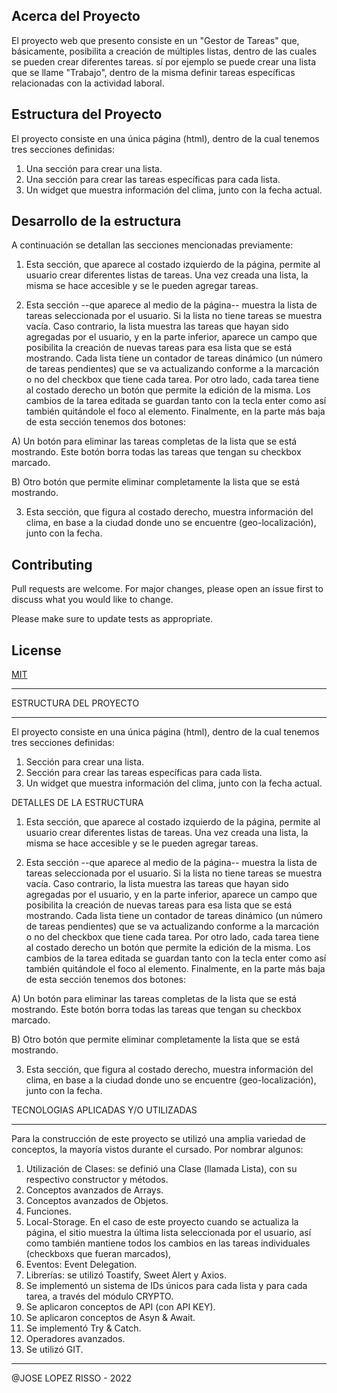 

## Acerca del Proyecto

El proyecto web que presento consiste en un "Gestor de Tareas" que, básicamente, posibilita a creación de múltiples listas, dentro de las cuales se pueden crear diferentes tareas. sí por ejemplo se puede crear una lista que se llame "Trabajo",  dentro de la misma definir tareas específicas relacionadas con la actividad laboral.

## Estructura del Proyecto

El proyecto consiste en una única página (html), dentro de la cual tenemos tres secciones definidas:

1) Una sección para crear una lista.
2) Una sección para crear las tareas específicas para cada lista.
3) Un widget que muestra información del clima, junto con la fecha actual.

## Desarrollo de la estructura

A continuación se detallan las secciones mencionadas previamente:

1) Esta sección, que aparece al costado izquierdo de la página, permite al usuario crear diferentes listas de tareas. Una vez creada una lista, la misma se hace accesible y se le pueden agregar tareas. 

2) Esta sección --que aparece al medio de la página-- muestra la lista de tareas seleccionada por el usuario. Si la lista no tiene tareas se muestra vacía. Caso contrario, la lista muestra las tareas que hayan sido agregadas por el usuario, y en la parte inferior, aparece un campo que posibilita la creación de nuevas tareas para esa lista que se está mostrando. Cada lista tiene un contador de tareas dinámico (un número de tareas pendientes) que se va actualizando conforme a la marcación o no del checkbox que tiene cada tarea. Por otro lado, cada tarea tiene al costado derecho un botón que permite la edición de la misma. Los cambios de la tarea editada
se guardan tanto con la tecla enter como así también quitándole el foco al elemento. Finalmente, en la parte más baja de esta sección tenemos dos botones:

A) Un botón para eliminar las tareas completas de la lista que se está mostrando. Este botón borra todas las tareas que tengan su checkbox marcado.

B) Otro botón que permite eliminar completamente la lista que se está mostrando. 

3) Esta sección, que figura al costado derecho, muestra información del clima, en base a la ciudad donde uno se encuentre (geo-localización), junto con la fecha.



## Contributing
Pull requests are welcome. For major changes, please open an issue first to discuss what you would like to change.

Please make sure to update tests as appropriate.

## License
[MIT](https://choosealicense.com/licenses/mit/)



___________________








ESTRUCTURA DEL PROYECTO
___________________


El proyecto consiste en una única página (html), dentro de la cual tenemos 
tres secciones definidas:

1) Sección para crear una lista.
2) Sección para crear las tareas específicas para cada lista.
3) Un widget que muestra información del clima, junto con la fecha actual.


DETALLES DE LA ESTRUCTURA


1) Esta sección, que aparece al costado izquierdo de la página, permite al usuario crear
diferentes listas de tareas. Una vez creada una lista, la misma se hace accesible y se 
le pueden agregar tareas. 

2) Esta sección --que aparece al medio de la página-- muestra la lista de tareas seleccionada
por el usuario. Si la lista no tiene tareas se muestra vacía. Caso contrario, la lista muestra
las tareas que hayan sido agregadas por el usuario, y en la parte inferior, aparece un campo
que posibilita la creación de nuevas tareas para esa lista que se está mostrando. Cada lista
tiene un contador de tareas dinámico (un número de tareas pendientes) que se va actualizando 
conforme a la marcación o no del checkbox que tiene cada tarea. Por otro lado, cada tarea 
tiene al costado derecho un botón que permite la edición de la misma. Los cambios de la tarea editada
se guardan tanto con la tecla enter como así también quitándole el foco al elemento. Finalmente,
en la parte más baja de esta sección tenemos dos botones:

A) Un botón para eliminar las tareas completas de la lista que se está mostrando. Este botón
borra todas las tareas que tengan su checkbox marcado.

B) Otro botón que permite eliminar completamente la lista que se está mostrando. 

3) Esta sección, que figura al costado derecho, muestra información del clima, en base a la ciudad
donde uno se encuentre (geo-localización), junto con la fecha.




TECNOLOGIAS APLICADAS Y/O UTILIZADAS
******************************************

Para la construcción de este proyecto se utilizó una amplia variedad de conceptos,
la mayoría vistos durante el cursado. Por nombrar algunos:

01) Utilización de Clases: se definió una Clase (llamada Lista), con su respectivo constructor y métodos.
02) Conceptos avanzados de Arrays.
03) Conceptos avanzados de Objetos.
04) Funciones.
05) Local-Storage. En el caso de este proyecto cuando se actualiza la página, el sitio muestra la última lista seleccionada
por el usuario, así como también mantiene todos los cambios en las tareas individuales (checkboxs que fueran marcados),
06) Eventos: Event Delegation.
07) Librerías: se utilizó Toastify, Sweet Alert y Axios. 
08) Se implementó un sistema de IDs únicos para cada lista y para cada tarea, a través del módulo CRYPTO.
09) Se aplicaron conceptos de API (con API KEY).
10) Se aplicaron conceptos de Asyn & Await.
11) Se implementó Try & Catch.
12) Operadores avanzados.
12) Se utilizó GIT.





-------------------------------------------------------------
@JOSE LOPEZ RISSO - 2022







